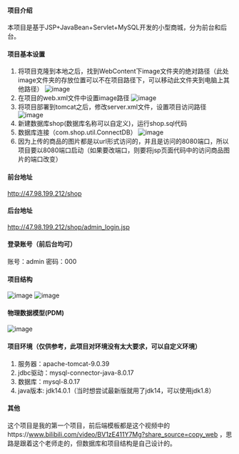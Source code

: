 #### 项目介绍
  本项目是基于JSP+JavaBean+Servlet+MySQL开发的小型商城，分为前台和后台。
#### 项目基本设置
  1. 将项目克隆到本地之后，找到WebContent下image文件夹的绝对路径（此处image文件夹的存放位置可以不在项目路径下，可以移动此文件夹到电脑上其他路径）
   ![image](https://user-images.githubusercontent.com/58590342/123023687-65589e00-d40a-11eb-8e10-5f6f4233105c.png)
  2. 在项目的web.xml文件中设置image路径
   ![image](https://user-images.githubusercontent.com/58590342/118268882-8ddaa780-b4f0-11eb-9097-bbe94f91bf6d.png)
  3. 将项目部署到tomcat之后，修改server.xml文件，设置项目访问路径
   ![image](https://user-images.githubusercontent.com/58590342/118270412-9df38680-b4f2-11eb-95fa-68857c7d2eaa.png)
  4. 新建数据库shop(数据库名称可以自定义)，运行shop.sql代码
  5. 数据库连接（com.shop.util.ConnectDB）
   ![image](https://user-images.githubusercontent.com/58590342/123020443-d5fcbc00-d404-11eb-9539-2a44ff97709d.png)
  6. 因为上传的商品的图片都是以url形式访问的，并且是访问的8080端口，所以项目要以8080端口启动（如果要改端口，则要将jsp页面代码中的访问商品图片的端口改变）
#### 前台地址
  http://47.98.199.212/shop
#### 后台地址
  http://47.98.199.212/shop/admin_login.jsp
#### 登录账号（前后台均可）
  账号：admin 
  密码：000
#### 项目结构
  ![image](https://user-images.githubusercontent.com/58590342/118215549-44646b00-b4a4-11eb-8caf-50588a2dffba.png)
  ![image](https://user-images.githubusercontent.com/58590342/123022210-0abe4280-d408-11eb-94bc-b696084f95a8.png)
#### 物理数据模型(PDM)
  ![image](https://user-images.githubusercontent.com/58590342/118206322-d3698700-b494-11eb-9338-8e72d6d52632.png)
#### 项目环境（仅供参考，此项目对环境没有太大要求，可以自定义环境）
  1. 服务器：apache-tomcat-9.0.39 
  2. jdbc驱动：mysql-connector-java-8.0.17 
  3. 数据库：mysql-8.0.17
  4. java版本: jdk14.0.1（当时想尝试最新版就用了jdk14，可以使用jdk1.8）
#### 其他
  这个项目是我的第一个项目，前后端模板都是这个视频中的https://www.bilibili.com/video/BV1zE411Y7Mg?share_source=copy_web ，思路是跟着这个老师走的，但数据库和项目结构是自己设计的。
